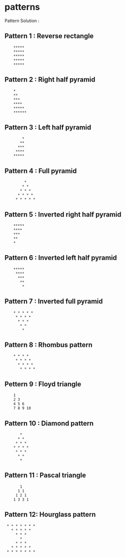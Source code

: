 # patterns
Pattern Solution :

## Pattern 1 : Reverse rectangle

        *****
        *****
        *****
        *****
        *****

## Pattern 2 : Right half pyramid

        *
        **
        ***
        ****
        *****
        ******

## Pattern 3 : Left half pyramid


            *
           **
          ***
         ****
        *****

## Pattern 4 : Full pyramid


             *
            * *
           * * *
          * * * *
         * * * * * 

## Pattern 5 : Inverted right half pyramid


        *****
        ****
        ***
        **
        *

## Pattern 6 : Inverted left half pyramid


        *****
         ****
          ***
           **
            *

## Pattern 7 : Inverted full pyramid


        * * * * *
         * * * *
          * * *
           * *
            *

## Pattern 8 : Rhombus pattern


        * * * *
         * * * *
          * * * *
           * * * *

## Pettern 9 : Floyd triangle


        1
        2 3
        4 5 6
        7 8 9 10

## Pattern 10 : Diamond pattern


           *
          * *
         * * *
        * * * *
         * * *
          * *
           *

## Pattern 11 : Pascal triangle


           1
          1 1
         1 2 1
        1 3 3 1


## Pattern 12: Hourglass pattern

	 * * * * * * * 
	   * * * * * 
	     * * * 
	       * 
	     * * * 
	   * * * * * 
	 * * * * * * *
